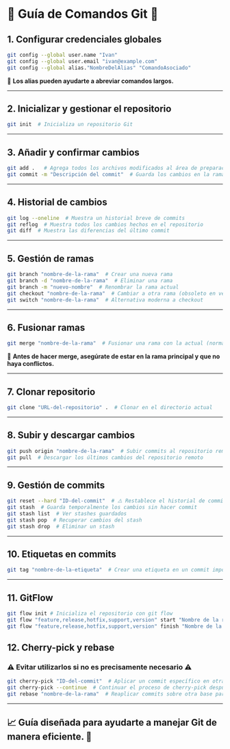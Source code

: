 # 🚀 Guía de Comandos Git 🚀

## 1. Configurar credenciales globales
```bash
git config --global user.name "Ivan"
git config --global user.email "ivan@example.com"
git config --global alias."NombreDelAlias" "ComandoAsociado"
```
📌 **Los alias pueden ayudarte a abreviar comandos largos.**  

---

## 2. Inicializar y gestionar el repositorio
```bash
git init  # Inicializa un repositorio Git  
```

---

## 3. Añadir y confirmar cambios
```bash
git add .   # Agrega todos los archivos modificados al área de preparación  
git commit -m "Descripción del commit"  # Guarda los cambios en la rama actual  
```

---

## 4. Historial de cambios
```bash
git log --oneline  # Muestra un historial breve de commits  
git reflog  # Muestra todos los cambios hechos en el repositorio  
git diff  # Muestra las diferencias del último commit  
```

---

## 5. Gestión de ramas
```bash
git branch "nombre-de-la-rama"  # Crear una nueva rama  
git branch -d "nombre-de-la-rama"  # Eliminar una rama  
git branch -m "nuevo-nombre"  # Renombrar la rama actual  
git checkout "nombre-de-la-rama"  # Cambiar a otra rama (obsoleto en versiones recientes)  
git switch "nombre-de-la-rama"  # Alternativa moderna a checkout  
```

---

## 6. Fusionar ramas
```bash
git merge "nombre-de-la-rama"  # Fusionar una rama con la actual (normalmente main)    
```
📌 **Antes de hacer merge, asegúrate de estar en la rama principal y que no haya conflictos.**

---

## 7. Clonar repositorio
```bash
git clone "URL-del-repositorio" .  # Clonar en el directorio actual  
```

---

## 8. Subir y descargar cambios
```bash
git push origin "nombre-de-la-rama"  # Subir commits al repositorio remoto  
git pull  # Descargar los últimos cambios del repositorio remoto  
```

---

## 9. Gestión de commits
```bash
git reset --hard "ID-del-commit"  # ⚠️ Restablece el historial de commits (¡Cuidado!)  
git stash  # Guarda temporalmente los cambios sin hacer commit  
git stash list  # Ver stashes guardados  
git stash pop  # Recuperar cambios del stash  
git stash drop  # Eliminar un stash  
```

---

## 10. Etiquetas en commits
```bash
git tag "nombre-de-la-etiqueta"  # Crear una etiqueta en un commit importante  
```

---

## 11. GitFlow
```bash
git flow init # Inicializa el repositorio con git flow  
git flow "feature,release,hotfix,support,version" start "Nombre de la rama" # Inicia la rama que queramos crear  
git flow "feature,release,hotfix,support,version" finish "Nombre de la rama" # Finalizamos la rama y la junta con develop  
```

## 12. Cherry-pick y rebase
### ⚠️ Evitar utilizarlos si no es precisamente necesario ⚠️
```bash
git cherry-pick "ID-del-commit"  # Aplicar un commit específico en otra rama  
git cherry-pick --continue  # Continuar el proceso de cherry-pick después de resolver conflictos  
git rebase "nombre-de-la-rama"  # Reaplicar commits sobre otra base para mantener un historial más limpio  
```


---

## 📈 Guía diseñada para ayudarte a manejar Git de manera eficiente. 🚀
